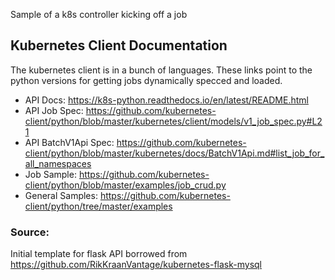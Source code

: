 Sample of a k8s controller kicking off a job

## Kubernetes Client Documentation
The kubernetes client is in a bunch of languages. These links point to the python versions for getting
jobs dynamically specced and loaded.

* API Docs: https://k8s-python.readthedocs.io/en/latest/README.html
* API Job Spec: https://github.com/kubernetes-client/python/blob/master/kubernetes/client/models/v1_job_spec.py#L21
* API BatchV1Api Spec: https://github.com/kubernetes-client/python/blob/master/kubernetes/docs/BatchV1Api.md#list_job_for_all_namespaces
* Job Sample: https://github.com/kubernetes-client/python/blob/master/examples/job_crud.py
* General Samples: https://github.com/kubernetes-client/python/tree/master/examples

### Source:
Initial template for flask API borrowed from https://github.com/RikKraanVantage/kubernetes-flask-mysql
